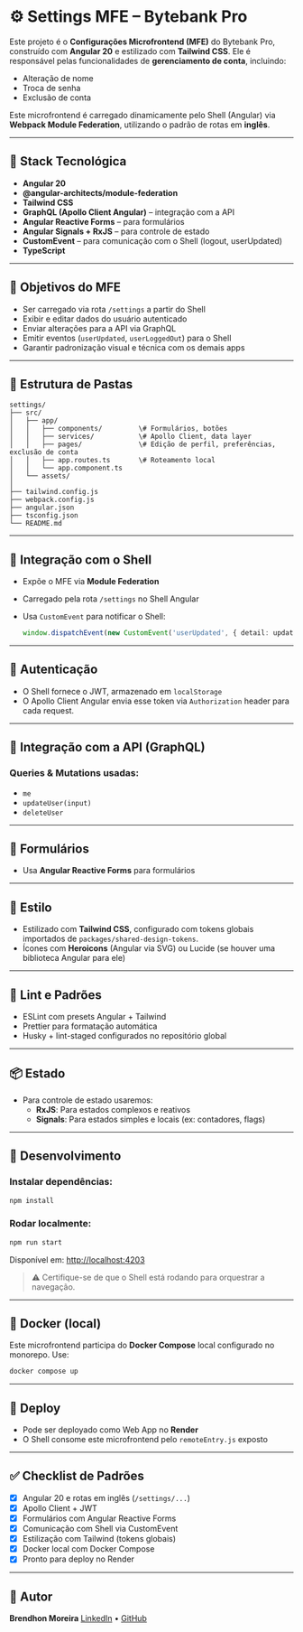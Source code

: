# ⚙️ Settings MFE – Bytebank Pro

Este projeto é o **Configurações Microfrontend (MFE)** do Bytebank Pro, construído com **Angular 20** e estilizado com **Tailwind CSS**. Ele é responsável pelas funcionalidades de **gerenciamento de conta**, incluindo:

- Alteração de nome
- Troca de senha
- Exclusão de conta

Este microfrontend é carregado dinamicamente pelo Shell (Angular) via **Webpack Module Federation**, utilizando o padrão de rotas em **inglês**.

---

## 🚀 Stack Tecnológica

- **Angular 20**
- **@angular-architects/module-federation**
- **Tailwind CSS**
- **GraphQL (Apollo Client Angular)** – integração com a API
- **Angular Reactive Forms** – para formulários
- **Angular Signals + RxJS** – para controle de estado
- **CustomEvent** – para comunicação com o Shell (logout, userUpdated)
- **TypeScript**

---

## 🧩 Objetivos do MFE

- Ser carregado via rota `/settings` a partir do Shell
- Exibir e editar dados do usuário autenticado
- Enviar alterações para a API via GraphQL
- Emitir eventos (`userUpdated`, `userLoggedOut`) para o Shell
- Garantir padronização visual e técnica com os demais apps

---

## 📁 Estrutura de Pastas

```
settings/
├── src/
│   ├── app/
│   │   ├── components/         \# Formulários, botões
│   │   ├── services/           \# Apollo Client, data layer
│   │   ├── pages/              \# Edição de perfil, preferências, exclusão de conta
│   │   ├── app.routes.ts       \# Roteamento local
│   │   └── app.component.ts
│   └── assets/
│
├── tailwind.config.js
├── webpack.config.js
├── angular.json
├── tsconfig.json
└── README.md
```

---

## 🔌 Integração com o Shell

- Expõe o MFE via **Module Federation**
- Carregado pela rota `/settings` no Shell Angular
- Usa `CustomEvent` para notificar o Shell:

  ```ts
  window.dispatchEvent(new CustomEvent('userUpdated', { detail: updatedUser }));
  ```

---

## 🔐 Autenticação

- O Shell fornece o JWT, armazenado em `localStorage`
- O Apollo Client Angular envia esse token via `Authorization` header para cada request.

---

## 📡 Integração com a API (GraphQL)

### Queries & Mutations usadas:

- `me`
- `updateUser(input)`
- `deleteUser`

---

## 📝 Formulários

- Usa **Angular Reactive Forms** para formulários

---

## 🎨 Estilo

- Estilizado com **Tailwind CSS**, configurado com tokens globais importados de `packages/shared-design-tokens`.
- Ícones com **Heroicons** (Angular via SVG) ou Lucide (se houver uma biblioteca Angular para ele)

---

## 🧪 Lint e Padrões

- ESLint com presets Angular + Tailwind
- Prettier para formatação automática
- Husky + lint-staged configurados no repositório global

---

## 📦 Estado

- Para controle de estado usaremos:
  - **RxJS**: Para estados complexos e reativos
  - **Signals**: Para estados simples e locais (ex: contadores, flags)

---

## 🐳 Desenvolvimento

### Instalar dependências:

```bash
npm install
```

### Rodar localmente:

```bash
npm run start
```

Disponível em: [http://localhost:4203](https://www.google.com/search?q=http://localhost:4203)

> ⚠️ Certifique-se de que o Shell está rodando para orquestrar a navegação.

---

## 🐳 Docker (local)

Este microfrontend participa do **Docker Compose** local configurado no monorepo. Use:

```bash
docker compose up
```

---

## 🚀 Deploy

- Pode ser deployado como Web App no **Render**
- O Shell consome este microfrontend pelo `remoteEntry.js` exposto

---

## ✅ Checklist de Padrões

- [x] Angular 20 e rotas em inglês (`/settings/...`)
- [x] Apollo Client + JWT
- [x] Formulários com Angular Reactive Forms
- [x] Comunicação com Shell via CustomEvent
- [x] Estilização com Tailwind (tokens globais)
- [x] Docker local com Docker Compose
- [x] Pronto para deploy no Render

---

## 👥 Autor

**Brendhon Moreira**
[LinkedIn](https://www.linkedin.com/in/brendhon-moreira) • [GitHub](https://github.com/Brendhon)
